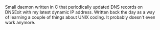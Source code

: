 Small daemon written in C that periodically updated DNS records on DNSExit with my latest dynamic IP address. Written back the day as a way of learning a couple of things about UNIX coding. It probably doesn't even work anymore.
